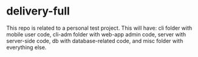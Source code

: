 # delivery-full
This repo is related to a personal test project. This will have: cli folder with mobile user code, cli-adm folder with web-app admin code, server with server-side code, db with database-related code, and misc folder with everything else.
